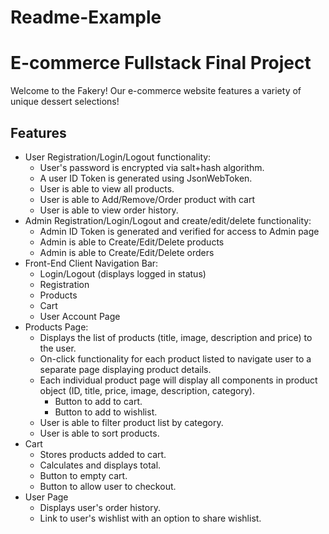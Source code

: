 # Readme-Example

# E-commerce Fullstack Final Project

Welcome to the Fakery!
Our e-commerce website features a variety of unique dessert selections! 


## Features

- User Registration/Login/Logout functionality:
    - User's password is encrypted via salt+hash algorithm.
    - A user ID Token is generated using JsonWebToken.
    - User is able to view all products.
    - User is able to Add/Remove/Order product with cart
    - User is able to view order history.
- Admin Registration/Login/Logout and create/edit/delete functionality:
    - Admin ID Token is generated and verified for access to Admin page
    - Admin is able to Create/Edit/Delete products
    - Admin is able to Create/Edit/Delete orders
- Front-End Client Navigation Bar:
    - Login/Logout (displays logged in status)
    - Registration
    - Products
    - Cart
    - User Account Page
- Products Page: 
    - Displays the list of products (title, image, description and price) to the user.
    - On-click functionality for each product listed to navigate user to a separate page displaying product details.
    - Each individual product page will display all components in product object (ID, title, price, image, description, category).
        - Button to add to cart.
        - Button to add to wishlist.
    - User is able to filter product list by category.
    - User is able to sort products.
- Cart
    - Stores products added to cart.
    - Calculates and displays total. 
    - Button to empty cart.
    - Button to allow user to checkout.
- User Page
    - Displays user's order history.
    - Link to user's wishlist with an option to share wishlist.
